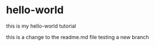 # hello-world
this is my hello-world tutorial

this is a change to the readme.md file testing a new branch
